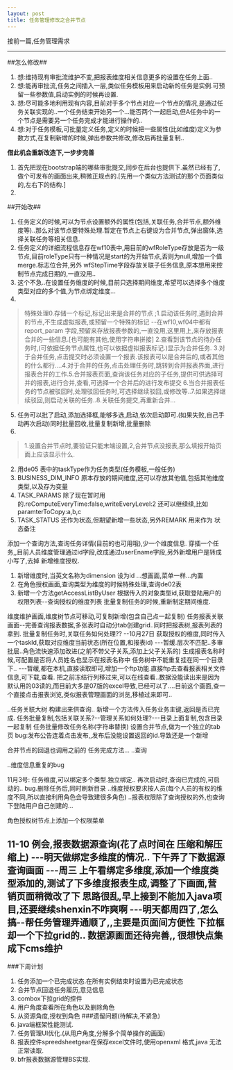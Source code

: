 ```yaml
---
layout: post
title: 任务管理修改之合并节点 
---  
```

接前一篇,任务管理需求

---
##怎么修改##
1. 想:维持现有审批流维护不变,把报表维度相关信息更多的设置在任务上面..
2. 想:能再审批流,任务之间插入一层,类似任务模板用来启动新的任务是实例.可预留一些参数值,启动实例的时候再设置.
3. 想:尽可能多地利用现有内容,目前对于多个节点对应一个节点的情况,是通过任务关联实现的..一个任务结束开始另一个...能否两个一起启动,但A任务中的一个节点是需要另一个任务完成才能进行操作的..
4. 想:对于任务模板,可批量定义任务,定义的时候把一些属性(比如维度)定义为参数方式,在复制新增的时候,弹出参数共修改,修改后再批量复制..

**借此机会重新改造下,一步步完善**
1. 首先把现在bootstrap端的哪些审批提交,同步在后台也提供下.虽然已经有了,做个可发布的画面出来,稍微正规点的.[先用一个类似方法测试的那个页面类似的,左右下的结构.]
2. 
##开始改##
1. 任务定义的时候,可以为节点设置额外的属性(包括,关联任务,合并节点,额外维度等)..那么对该节点要特殊处理.暂定在节点上右键设为合并节点,弹出窗体,选择关联任务等相关信息.
2. 任务定义的详细流程信息存在wf10表中,用目前的wfRoleType存放是否为一级节点,目前roleType只有一种情况是start的为开始节点,否则为null,增加一个值merge.标志位合并,另外 wfStepTime字段存放关联子任务信息,原本想用来控制节点完成日期的,一直没用..
3. 这个不急..在设置任务维度的时候,目前只选择期间维度,希望可以选择多个维度类型对应的多个值,为节点绑定维度...
4. 
>特殊处理0.存储一个标记,标记出来是合并的节点 ;1.启动该任务时,遇到合并的节点,不生成虚拟报表,或预留一个特殊的标记 --在wf10,wf04中都有report_param 字段,预留来存放报表参数的,一直没用,这里用上,来存放报表合并的一些信息.[也可能有其他,使用字符串拼接]
>2.查看到该节点的待办任务时,(可依据任务节点属性,也可以依据虚拟报表标记.)显示为合并任务. 3.对于合并任务,点击提交时必须设置一个报表.该报表可以是合并后的,或者其他的什么都行....4.对于合并的任务,点击处理任务时,跳转到合并报表界面,进行报表合并的工作.5.合并报表页面,查询该任务对应的子任务,提供可供选择可并的报表,进行合并,查看,可选择一个合并后的进行发布提交 6.当合并报表任务的节点被驳回时,处理驳回任务时,可选择继续驳回,或修改等..7.如果选择继续驳回,则启动关联的任务..8.关联任务提交,再重新合并...    

5. 任务可以批了启动,添加选择框,能够多选,启动,依次启动即可.(如果失败,自己手动再次启动)同时批量回收,批量复制新增,批量删除  
6. 
>1.设置合并节点时,要验证只能末端设置,2,合并节点没报表,那么填报开始页面上应该显示什么.  


2. 用de05 表中的taskType作为任务类型(任务模板,一般任务)
3. BUSINESS_DIM_INFO 原本存放的期间维度,还可以存放其他值,包括其他维度类型,以及存为变量
4. TASK_PARAMS 除了现在暂时用的.reComputeEveryTime:false,writeEveryLevel:2 还可以继续续,比如 paramterToCopy:a,b,c
5. TASK_STATUS 还作为状态,但期望新增一些状态,另外REMARK 用来作为 状态备注

添加一个查询方法,查询任务详情(目前的也可用哦),少一个维度信息.
穿插一个任务,,目前人员维度管理通过id字段,改成通过userEname字段,另外新增用户是转成小写了,去掉
新增维度授权.
1. 新增维度时,当英文名称为dimension 设为id ...想画面,菜单一样...内置
2. 在角色授权画面,查询类型为维度的时候特殊处理,查询de02表
3. 新增一个方法getAccessListByUser 根据传入的对象类型id,获取登陆用户的权限列表--查询授权的维度列表
批量复制任务的时候,重新制定期间维度.

维度维护画面,维度树节点可移动,可复制新增(包含自己点一起复制)
任务报表关联画面--完善查询报表数据,多张表时自动分tab创建grid..同时把报表树,报表列表的拿到.
批量复制任务时,关联任务如何处理??
--10月27日
获取授权的维度,同时传入一个taskId,获取对应维度当前状态(所在位置,和报表id)
---暂缓.层次不匹配..多审批层..角色流快速添加改进(之前不带父子关系,添加上父子关系的)
生成报表名称时候,可配置是否将人员姓名也显示在报表名称中
任务树中不能重复挂在同一个目录下..
---暂缓,都在本机,直接读取即可,增加一个ftp功能.直接ftp去查看报表相关文件信息,可下载,查看.
把之前冻结行列移过来,可以在线查看..数据没能读出来是因为默认用的03读的,而目前大多是07版的excel导致,已经可以了....目前这个画面,查一个直接点击报表浏览,类似报表管理画面的浏览,移植过来即可..



..任务关联大树 构建出来供查询..
新增一个方法传入任务业务主键,返回是否已完成.
任务批量复制,包括关联关系?--管理关系如何处理?---目录上面复制,包含目录一起复制
任务批量修改任务名称(字符串替换)
设置合并节点,做为一个独立的tab页
bug:发布公告连着点击发布,,发布后没能设置返回的id.导致还是一个新增

合并节点的回退也调用之前的 任务完成方法...
..查询

..维度信息重复的bug

11月3号:
任务维度,可以绑定多个类型.独立绑定..
再次启动时,查询已完成的,可启动的..
bug.删除任务后,同时刷新目录
..维度授权要求按人员(每个人员的有权的维度不同,所以直接利用角色会导致建很多角色)
..报表权限除了查询授权的外,也查询下登陆用户自己创建的...

角色授权树节点上添加一个权限菜单

11-10
例会,报表数据源查询(花了点时间在 压缩和解压缩上)
---明天做绑定多维度的情况..
下午弄了下数据源查询画面
---周三 上午看绑定多维度,添加一个维度类型添加的,测试了下多维度报表生成,调整了下画面,营销页面稍微改了下
思路很乱,早上接到不能加入java项目,还要继续shenxin不咋爽啊
---明天都周四了,怎么搞--帮任务管理弄通顺了,,主要是页面间方便性
下拉框却一个下拉grid的..
数据源画面还待完善,,
很想快点集成下cms维护
---

###下周计划
1. 任务添加一个已完成状态.在所有实例结束时设置为已完成状态
3. 合并节点回退任务履历,意见信息
4. combox下拉grid的控件
5. 用户角度查看所在角色以及删除角色
6. 从资源角度,授权到角色
###遗留问题(待解决,不紧急)
1. java端框架性能测试.
2. 任务管理UI优化.(从用户角度,分解多个简单操作的画面)
3. 报表控件spreedsheetgear在保存excel文件时,使用openxml 格式,java 无法正常读取.
4. bfr报表数据源管理BS实现.









